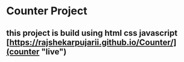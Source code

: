 # Counter Project
## this project is build using html css javascript [https://rajshekarpujarii.github.io/Counter/](counter "live")
